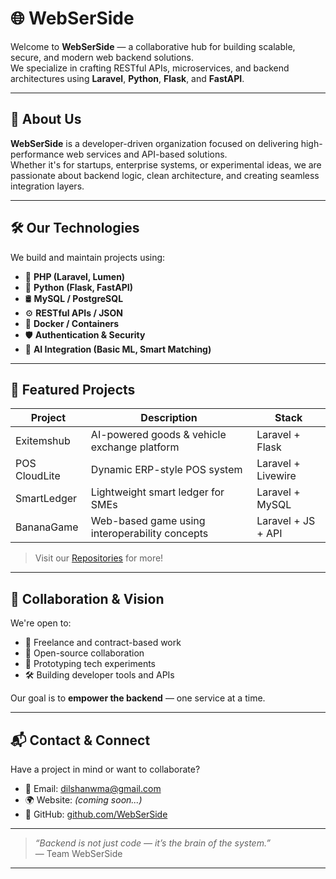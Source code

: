 # 🌐 WebSerSide

Welcome to **WebSerSide** — a collaborative hub for building scalable, secure, and modern web backend solutions.  
We specialize in crafting RESTful APIs, microservices, and backend architectures using **Laravel**, **Python**, **Flask**, and **FastAPI**.

---

## 🚀 About Us

**WebSerSide** is a developer-driven organization focused on delivering high-performance web services and API-based solutions.  
Whether it's for startups, enterprise systems, or experimental ideas, we are passionate about backend logic, clean architecture, and creating seamless integration layers.

---

## 🛠️ Our Technologies

We build and maintain projects using:

- 🐘 **PHP (Laravel, Lumen)**
- 🐍 **Python (Flask, FastAPI)**
- 🛢️ **MySQL / PostgreSQL**
- ⚙️ **RESTful APIs / JSON**
- 🐳 **Docker / Containers**
- 🛡️ **Authentication & Security**
- 🧠 **AI Integration (Basic ML, Smart Matching)**

---

## 📁 Featured Projects

| Project        | Description                                     | Stack                        |
|----------------|-------------------------------------------------|------------------------------|
| Exitemshub     | AI-powered goods & vehicle exchange platform    | Laravel + Flask              |
| POS CloudLite  | Dynamic ERP-style POS system                    | Laravel + Livewire           |
| SmartLedger    | Lightweight smart ledger for SMEs               | Laravel + MySQL              |
| BananaGame     | Web-based game using interoperability concepts  | Laravel + JS + API           |

> Visit our [Repositories](https://github.com/WebSerSide) for more!

---

## 🤝 Collaboration & Vision

We're open to:
- 🔧 Freelance and contract-based work
- 🤝 Open-source collaboration
- 🧪 Prototyping tech experiments
- 🛠 Building developer tools and APIs

Our goal is to **empower the backend** — one service at a time.

---

## 📬 Contact & Connect

Have a project in mind or want to collaborate?

- 📧 Email: dilshanwma@gmail.com  
- 🌍 Website: *(coming soon...)*  
- 🐙 GitHub: [github.com/WebSerSide](https://github.com/WebSerSide)

---

> _“Backend is not just code — it’s the brain of the system.”_  
> — Team WebSerSide

---
